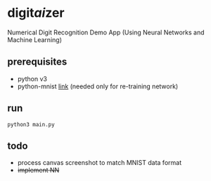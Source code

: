 # digit*ai*zer
Numerical Digit Recognition Demo App (Using Neural Networks and Machine Learning)

## prerequisites

* python v3
* python-mnist [link](https://github.com/sorki/python-mnist) (needed only for re-training network)

## run
```
python3 main.py
```

## todo
* process canvas screenshot to match MNIST data format
* ~~implement NN~~
